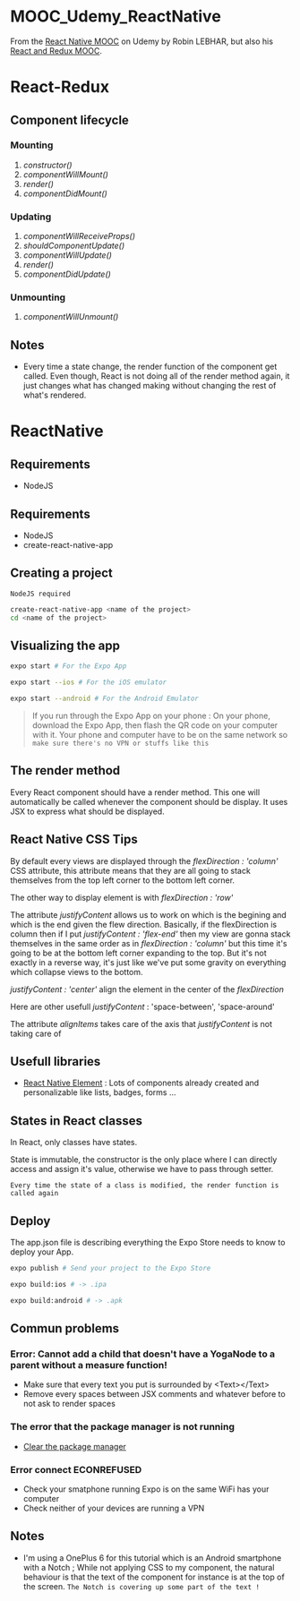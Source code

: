 # MOOC_Udemy_ReactNative

From the [React Native MOOC](https://www.udemy.com/tuto-react-native-pour-debutants/learn/v4/overview) on Udemy by Robin LEBHAR, but also his [React and Redux MOOC](https://www.udemy.com/react-redux-tutoriel-pour-debutants-en-francais/learn/v4/overview).

# React-Redux

## Component lifecycle

### Mounting

1. _constructor()_
2. _componentWillMount()_
3. _render()_
4. _componentDidMount()_

### Updating

1. _componentWillReceiveProps()_
2. _shouldComponentUpdate()_
3. _componentWillUpdate()_
4. _render()_
5. _componentDidUpdate()_

### Unmounting

1. _componentWillUnmount()_

## Notes

- Every time a state change, the render function of the component get called. Even though, React is not doing all of the render method again, it just changes what has changed making without changing the rest of what's rendered.

# ReactNative

## Requirements

- NodeJS

## Requirements

- NodeJS
- create-react-native-app

## Creating a project

`NodeJS required`

```sh
create-react-native-app <name of the project>
cd <name of the project>
```

## Visualizing the app

```sh
expo start # For the Expo App

expo start --ios # For the iOS emulator

expo start --android # For the Android Emulator
```

> If you run through the Expo App on your phone :
> On your phone, download the Expo App, then flash the QR code on your computer with it.
> Your phone and computer have to be on the same network so `make sure there's no VPN or stuffs like this`

## The render method

Every React component should have a render method.
This one will automatically be called whenever the component should be display.
It uses JSX to express what should be displayed.

## React Native CSS Tips

By default every views are displayed through the _flexDirection : 'column'_ CSS attribute, this attribute means that they are all going to stack themselves from the top left corner to the bottom left corner.

The other way to display element is with _flexDirection : 'row'_

The attribute _justifyContent_ allows us to work on which is the begining and which is the end given the flew direction. Basically, if the flexDirection is column then if I put _justifyContent : 'flex-end'_ then my view are gonna stack themselves in the same order as in _flexDirection : 'column'_ but this time it's going to be at the bottom left corner expanding to the top. But it's not exactly in a reverse way, it's just like we've put some gravity on everything which collapse views to the bottom.

_justifyContent : 'center'_ align the element in the center of the _flexDirection_

Here are other usefull _justifyContent_ : 'space-between', 'space-around'

The attribute _alignItems_ takes care of the axis that _justifyContent_ is not taking care of

## Usefull libraries

- [React Native Element](https://github.com/react-native-training/react-native-elements) : Lots of components already created and personalizable like lists, badges, forms ...

## States in React classes

In React, only classes have states.

State is immutable, the constructor is the only place where I can directly access and assign it's value, otherwise we have to pass through setter.

`Every time the state of a class is modified, the render function is called again`

## Deploy

The app.json file is describing everything the Expo Store needs to know to deploy your App.

```sh
expo publish # Send your project to the Expo Store

expo build:ios # -> .ipa

expo build:android # -> .apk
```

## Commun problems

### Error: Cannot add a child that doesn't have a YogaNode to a parent without a measure function!

- Make sure that every text you put is surrounded by \<Text\>\</Text\>
- Remove every spaces between JSX comments and whatever before to not ask to render spaces

### The error that the package manager is not running

- [Clear the package manager](https://forums.expo.io/t/how-to-clear-the-react-native-packager/1352/8)

### Error connect ECONREFUSED

- Check your smatphone running Expo is on the same WiFi has your computer
- Check neither of your devices are running a VPN

## Notes

- I'm using a OnePlus 6 for this tutorial which is an Android smartphone with a Notch ; While not applying CSS to my component, the natural behaviour is that the text of the component for instance is at the top of the screen. `The Notch is covering up some part of the text !`